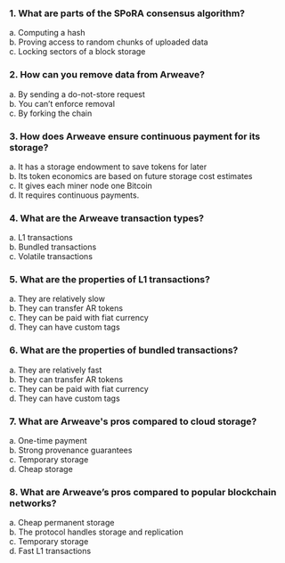### 1. What are parts of the SPoRA consensus algorithm?

a. Computing a hash  
b. Proving access to random chunks of uploaded data  
c. Locking sectors of a block storage

### 2. How can you remove data from Arweave?

a. By sending a do-not-store request  
b. You can’t enforce removal  
c. By forking the chain

### 3. How does Arweave ensure continuous payment for its storage?

a. It has a storage endowment to save tokens for later  
b. Its token economics are based on future storage cost estimates  
c. It gives each miner node one Bitcoin  
d. It requires continuous payments.

### 4. What are the Arweave transaction types?

a. L1 transactions  
b. Bundled transactions  
c. Volatile transactions

### 5. What are the properties of L1 transactions?

a. They are relatively slow  
b. They can transfer AR tokens  
c. They can be paid with fiat currency  
d. They can have custom tags

### 6. What are the properties of bundled transactions?

a. They are relatively fast  
b. They can transfer AR tokens  
c. They can be paid with fiat currency  
d. They can have custom tags

### 7. What are Arweave's pros compared to cloud storage?

a. One-time payment  
b. Strong provenance guarantees  
c. Temporary storage  
d. Cheap storage

### 8. What are Arweave’s pros compared to popular blockchain networks?

a. Cheap permanent storage  
b. The protocol handles storage and replication  
c. Temporary storage  
d. Fast L1 transactions